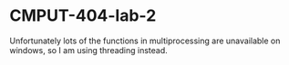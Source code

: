 # CMPUT-404-lab-2

Unfortunately lots of the functions in multiprocessing are unavailable on windows, so I am using threading instead.
